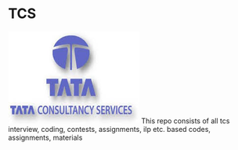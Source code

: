# TCS
<img src="https://github.com/Saptarshidas131/TCS/blob/main/tcs.jpeg">
This repo consists of all tcs interview, coding, contests, assignments, ilp etc. based codes, assignments, materials
